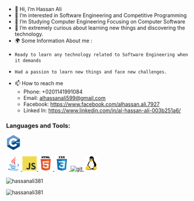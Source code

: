 - 👋 Hi, I’m Hassan Ali
- 👀 I’m interested in Software Engineering and Competitive Programming 
- 🌱 I’m Studying Computer Engineering Focusing on Computer Software 
- 💞️ I’m extremely curious about learning new things and discovering the technology.
- 🌍 Some Information About me : 
-     Ready to learn any technology related to Software Engineering when it demands
-     Had a passion to learn new things and face new challenges.

- 📫 How to reach me 
  * Phone: +0201141991084
  * Email: alhassanali599@gmail.com
  * Facebook: https://www.facebook.com/alhassan.ali.7927
  * Linked In: https://www.linkedin.com/in/al-hassan-ali-003b251a6/


<h3 align="left">Languages and Tools:</h3>
<p align="left"> <a href="https://www.w3schools.com/cpp/" target="_blank" rel="noreferrer"> 
  <img src="https://raw.githubusercontent.com/devicons/devicon/master/icons/cplusplus/cplusplus-original.svg" alt="cplusplus" width="40" height="40"/>
</a> 
 
 <p align="left"> <a href="https://www.w3schools.com/java/" target="_blank" rel="noreferrer"> 
  <img src="https://raw.githubusercontent.com/devicons/devicon/master/icons/java/java-original.svg" alt="java" width="40" height="40"/>
</a> 
  
<a href="https://developer.mozilla.org/en-US/docs/Web/JavaScript" target="_blank" rel="noreferrer">
  <img src="https://raw.githubusercontent.com/devicons/devicon/master/icons/javascript/javascript-original.svg" alt="javascript" width="40" height="40"/> </a> 

<a href="https://www.w3.org/html/" target="_blank" rel="noreferrer">
  <img src="https://raw.githubusercontent.com/devicons/devicon/master/icons/html5/html5-original-wordmark.svg" alt="html5" width="40" height="40"/>
</a> 

<a href="https://www.w3schools.com/css/" target="_blank" rel="noreferrer"> 
  <img src="https://raw.githubusercontent.com/devicons/devicon/master/icons/css3/css3-original-wordmark.svg" alt="css3" width="40" height="40"/> 
</a>
<a href="https://git-scm.com/" target="_blank" rel="noreferrer">
  <img src="https://www.vectorlogo.zone/logos/git-scm/git-scm-icon.svg" alt="git" width="40" height="40"/>
</a> 

<a href="https://www.linux.org/" target="_blank" rel="noreferrer">
  <img src="https://raw.githubusercontent.com/devicons/devicon/master/icons/linux/linux-original.svg" alt="linux" width="40" height="40"/> 
</a>
</p>

<p>
<img align="center" src="https://github-readme-stats.vercel.app/api/top-langs?username=hassanali381&show_icons=true&locale=en&layout=compact" alt="hassanali381" /></p>
<p align="left"> <img src="https://komarev.com/ghpvc/?username=hassanali381&label=Profile%20views&color=0e75b6&style=flat" alt="hassanali381" /> </p>

